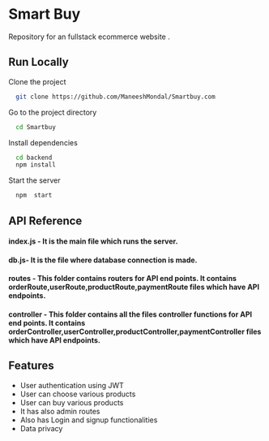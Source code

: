 # Smart Buy

Repository for an fullstack  ecommerce website .

## Run Locally

Clone the project

```bash
  git clone https://github.com/ManeeshMondal/Smartbuy.com
```

Go to the project directory

```bash
  cd Smartbuy
```

Install dependencies

```bash
  cd backend
  npm install
```

Start the server

```bash
  npm  start
```

## API Reference

 #### index.js - It is the main file which runs the server.
 #### db.js- It is the file where database connection is made.
 #### routes - This folder contains routers for API end points. It contains orderRoute,userRoute,productRoute,paymentRoute  files which have API endpoints.
 #### controller - This folder contains all the files  controller functions  for API end points. It contains orderController,userController,productController,paymentController  files which have API endpoints.

 ## Features

- User authentication using JWT
- User can choose various products
- User can buy various products
- It has also admin routes
- Also has Login and signup functionalities
- Data privacy
